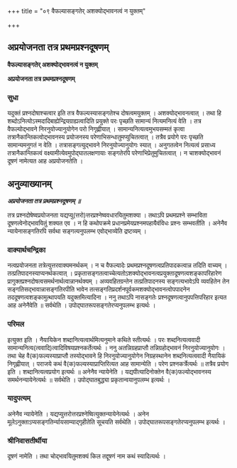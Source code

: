 +++
title = "०९ वैफल्यासङ्गतेर् अशक्योद्भावनत्वं न युक्तम्"

+++


## अप्रयोजनता तत्र प्रथमप्रश्नदूषणम्

**वैफल्यासङ्गतेर् अशक्योद्भावनत्वं न युक्तम्**

**अप्रयोजनता तत्र प्रथमप्रश्नदूषणम्**

### **सुधा**

यदुक्तं प्रश्नदोषाश्चत्वार इति तत्र वैफल्यस्यासङ्गतेश्च दोषत्वमयुक्तम् । अशक्योद्भावनत्वात् । तथा हि शब्दोऽनित्योऽस्मदादिबाह्येन्द्रियग्राह्यत्वादिति प्रयुक्ते परः पृच्छति सामान्यं नित्यमनित्यं वेति । तत्र वैफल्योद्भावने निरनुयोज्यानुयोगेन परो निगृह्णीयात् । सामान्यनित्यत्वमुभयसम्मतं कृत्वा तत्रानैकान्तिकत्वोद्भावनस्य प्रयोजनस्य परेणाभिसन्धातुमप्युचितत्वात् । तत्रैव प्रयोगे परः पृच्छति सामान्यमनुगतं न वेति । तत्रासङ्गत्युद्भावने निरनुयोज्यानुयोगः स्यात् । अनुगतत्वेन नित्यत्वं प्रसाध्य तत्रानैकान्तिकत्वं वक्ष्यामीत्येवमुपोद्घातलक्षणायाः सङ्गतेरपि परेणाभिप्रेतुमुचितत्वात् । न चाशक्योद्भावनं दूषणं नामेत्यत आह अप्रयोजनतेति ।

## **अनुव्याख्यानम्**

***अप्रयोजनता तत्र प्रथमप्रश्नदूषणम् ॥***

तत्र प्रश्नदोषेष्वप्रयोजनता यद्यप्यु(त्तरो)त्तरप्रश्नेष्ववधारयितुमशक्या । तथाऽपि प्रथमप्रश्ने सम्भाविता दूषणत्वेनोद्भावयितुं शक्यत एव । न हि कथोपक्रमे प्रधानप्रमेयप्रश्नमपहायैवंविधः प्रश्नः सम्भवतीति । अनेनैव न्यायेनासङ्गतिरपि सर्वथा सङ्गत्यनुपलम्भ एवोद्भाव्येति द्रष्टव्यम् ।

### **वाक्यार्थचन्द्रिका**

नत्वप्रयोजनता तत्रेत्युत्तरवाक्यमनर्थकम् । न च वैफल्यादेः प्रथमप्रश्नदूषणत्वप्रतिपादकत्वान्न तदिति वाच्यम् । तत्प्रतिपादनस्याप्यनर्थकत्वात् । प्रकृतासङ्गतत्वाच्चेत्यतोऽशक्योद्भावनत्वप्रयुक्तादूषणत्वशङ्कापरिहारेण प्रागुक्तप्रश्नदोषत्वसमर्थनार्थत्वान्नानर्थक्यम् । अव्यवहितग्रन्तेन तत्प्रतिपादनस्य सङ्गत्यभावेऽपि व्यवहितेन तेन सङ्गतिसद्भावान्नासङ्गतिरपीति भावेन तत्सङ्गतिप्रदर्शनपूर्वकमशक्योद्भावनत्वोपपादनेन तददूषणत्वशङ्कामुत्थापयति यदुक्तमित्यादिना । ननु तथाऽपि नासङ्गतेः प्रश्नदूषणत्वानुपपत्तिपरिहार इत्यत आह अनेनैवेति ॥ सर्वथेति । उपोद्घातरूपसङ्गतेरप्यनुपलम्भ इत्यर्थः ।

### **परिमल**

इत्युक्त इति । नैयायिकेन शब्दानित्यत्वार्थमित्यनुमाने कथिते स्तीत्यर्थः । परः शब्दनित्यत्ववादी सामान्यनित्य(त्ववादि)त्वादिविषयप्रश्नकर्तेत्यर्थः । ननु अतन्निग्रहप्राप्तौ तन्निग्रहोद्भावनं निरनुयोज्यानुयोगः । तथा चेह वै(क)फल्यस्याप्राप्तौ तस्योद्भावने हि निरनुयोज्यानुयोगेन निग्रहस्थानेन शब्दनित्यत्ववादी नैयायिकं निगृह्णीयात् । पराजये कथं वै(क)फल्यस्याप्राप्तिरित्यत आह सामान्येति । परेण प्रश्नकर्त्रेत्यर्थः ॥ तत्रैव प्रयोग इति । शब्दानित्यत्वप्रयोग इत्यर्थः ॥ अनेनैव न्यायेनेति । यद्यपीत्यादिनोक्तेन वै(क)फल्योद्भावनस्य समर्थनन्यायेनेत्यर्थः ॥ सर्वथेति । उपोद्घातबुद्ध्या प्रकृतान्वयानुपलम्भ इत्यर्थः ।

### **यादुपत्यम्**

अनेनैव न्यायेनेति । यद्यप्युत्तरोत्तरप्रश्नेष्वित्युक्तन्यायेनेत्यर्थः । अनेन मूलेऽनुक्ताऽप्यसङ्गतिर्न्यायसाम्याद्गृहीतेति सूचयति सर्वथेति । उपोद्घातरूपसङ्गतेरप्यनुपलम्भ इत्यर्थः ।

### **श्रीनिवासतीर्थीया**

दूषणं नामेति । तथा चोद्भावयितुमशक्यं किल तद्दूषणं नाम कथं स्यादित्यर्थः ।

